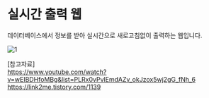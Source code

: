 # 실시간 출력 웹

데이터베이스에서 정보를 받아 실시간으로 새로고침없이 출력하는 웹입니다.


![1](https://user-images.githubusercontent.com/55800211/94454352-bd9c9f80-01ec-11eb-94c6-bd6c56357ac4.png)

[참고자료]  
https://www.youtube.com/watch?v=wEIBDHfoMBg&list=PLRx0vPvlEmdAZv_okJzox5wj2gG_fNh_6  
https://link2me.tistory.com/1139
